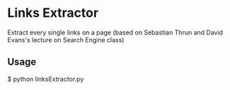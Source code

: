 Links Extractor
===============
Extract every single links on a page (based on Sebastian Thrun and David Evans's lecture on Search Engine class)

Usage
-----
$ python linksExtractor.py
